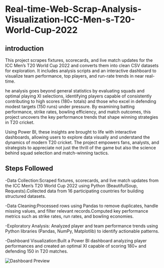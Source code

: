 # Real-time-Web-Scrap-Analysis-Visualization-ICC-Men-s-T20-World-Cup-2022

## introduction 
This project scrapes fixtures, scorecards, and live match updates for the ICC Men’s T20 World Cup 2022 and converts them into clean CSV datasets for exploration. It includes analysis scripts and an interactive dashboard to visualize team performance, top players, and run-rate trends in near real-time.

he analysis goes beyond general statistics by evaluating squads and optimal playing XI selections, identifying players capable of consistently contributing to high scores (180+ totals) and those who excel in defending modest targets (150 runs) under pressure.
By examining batting performance, strike rates, bowling efficiency, and match outcomes, this project uncovers the key performance trends that shape winning strategies in T20 cricket.

Using Power BI, these insights are brought to life with interactive dashboards, allowing users to explore data visually and understand the dynamics of modern T20 cricket. The project empowers fans, analysts, and strategists to appreciate not just the thrill of the game but also the science behind squad selection and match-winning tactics.

## Steps Followed
-Data Collection:Scraped fixtures, scorecards, and live match updates from the ICC Men’s T20 World Cup 2022 using Python (BeautifulSoup, Requests).Collected data from 16 participating countries for building structured datasets.

-Data Cleaning:Processed rows using Pandas to remove duplicates, handle missing values, and filter relevant records.Computed key performance metrics such as strike rates, run rates, and bowling economies.

-Exploratory Analysis: Analyzed player and team performance trends using Python libraries (Pandas, NumPy, Matplotlib) to identify actionable patterns.

-Dashboard Visualization:Built a Power BI dashboard analyzing player performances and created an optimal XI capable of scoring 180+ and defending 150 in T20 matches.

![Dashboard Preview]()

